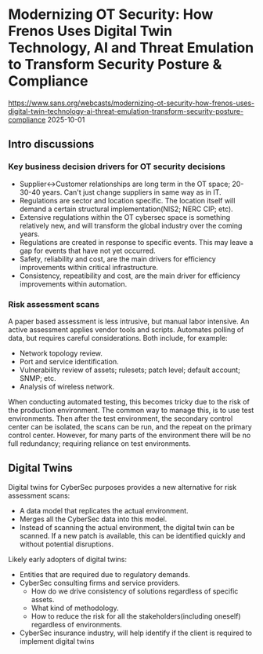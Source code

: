 # Modernizing OT Security: How Frenos Uses Digital Twin Technology, AI and Threat Emulation to Transform Security Posture & Compliance
https://www.sans.org/webcasts/modernizing-ot-security-how-frenos-uses-digital-twin-technology-ai-threat-emulation-transform-security-posture-compliance
2025-10-01

## Intro discussions

### Key business decision drivers for OT security decisions
- Supplier<->Customer relationships are long term in the OT space; 20-30-40 years. Can't just change suppliers in same way as in IT.
- Regulations are sector and location specific. The location itself will demand a certain structural implementation(NIS2; NERC CIP; etc).
- Extensive regulations within the OT cybersec space is something relatively new, and will transform the global industry over the coming years.
- Regulations are created in response to specific events. This may leave a gap for events that have not yet occurred.
- Safety, reliability and cost, are the main drivers for efficiency improvements within critical infrastructure.
- Consistency, repeatibility and cost, are the main driver for efficiency improvements within automation.

### Risk assessment scans
A paper based assessment is less intrusive, but manual labor intensive.
An active assessment applies vendor tools and scripts. Automates polling of data, but requires careful considerations.
Both include, for example:
- Network topology review.
- Port and service identification.
- Vulnerability review of assets; rulesets; patch level; default account; SNMP; etc.
- Analysis of wireless network.

When conducting automated testing, this becomes tricky due to the risk of the production environment. The common way to manage this, is to use test environments. Then after the test environment, the secondary control center can be isolated, the scans can be run, and the repeat on the primary control center. However, for many parts of the environment there will be no full redundancy; requiring reliance on test environments.  

## Digital Twins
  
Digital twins for CyberSec purposes provides a new alternative for risk assessment scans:
- A data model that replicates the actual environment.
- Merges all the CyberSec data into this model.
- Instead of scanning the actual environment, the digital twin can be scanned. If a new patch is available, this can be identified quickly and without potential disruptions.

Likely early adopters of digital twins:
- Entities that are required due to regulatory demands.
- CyberSec consulting firms and service providers.
  - How do we drive consistency of solutions regardless of specific assets.
  - What kind of methodology.
  - How to reduce the risk for all the stakeholders(including oneself) regardless of environments.
- CyberSec insurance industry, will help identify if the client is required to implement digital twins 

